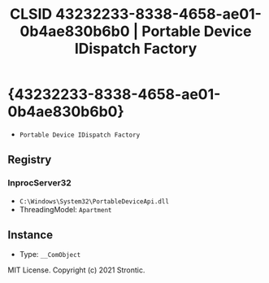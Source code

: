 ﻿---
title: "CLSID 43232233-8338-4658-ae01-0b4ae830b6b0 | Portable Device IDispatch Factory"
excerpt: What is COM-Object CLSID 43232233-8338-4658-ae01-0b4ae830b6b0?
---

# {43232233-8338-4658-ae01-0b4ae830b6b0}

* `Portable Device IDispatch Factory`

## Registry


### InprocServer32

* `C:\Windows\System32\PortableDeviceApi.dll`
* ThreadingModel: `Apartment`

## Instance

* Type: `__ComObject`

MIT License. Copyright (c) 2021 Strontic.



